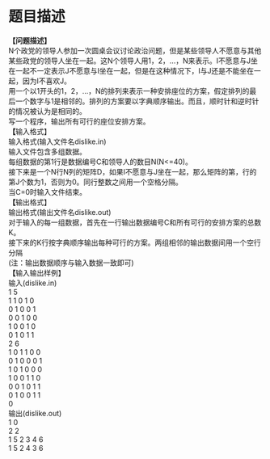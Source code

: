 # 题目描述


<div><b>【问题描述】</b></div>
<div>N个政党的领导人参加一次圆桌会议讨论政治问题，但是某些领导人不愿意与其他某些政党的领导人坐在一起。这N个领导人用1，2，…，N来表示。I不愿意与J坐在一起不一定表示J不愿意与I坐在一起，但是在这种情况下，I与J还是不能坐在一起，因为I不喜欢J。<br/>
用一个以1开头的1，2，…，N的排列来表示一种安排座位的方案，假定排列的最后一个数字与1是相邻的。排列的方案要以字典顺序输出。而且，顺时针和逆时针的情况被认为是相同的。<br/>
写一个程序，输出所有可行的座位安排方案。</div>
<div><b>【</b>输入格式】</div>
<div>输入格式(输入文件名dislike.in)<br/>
输入文件包含多组数据。<br/>
每组数据的第1行是数据编号C和领导人的数目N(N&lt;=40)。<br/>
接下来是一个N行N列的矩阵D，如果I不愿意与J坐在一起，那么矩阵的第，行的第J个数为1，否则为0。同行整数之间用一个空格分隔。<br/>
当C=0时输入文件结束。</div>
<div><b>【</b>输出格式】</div>
<div>输出格式(输出文件名dislike.out)<br/>
对于输入的每一组数据，首先在一行输出数据编号C和所有可行的安排方案的总数K。<br/>
接下来的K行按字典顺序输出每种可行的方案。两组相邻的输出数据间用一个空行分隔</div>
<div>(注：输出数据顺序与输入数据一致即可)</div>
<div><b>【</b>输入输出样例】</div>
<div>输入(dislike.in)<br/>
1 5<br/>
1 1 0 1 0<br/>
0 1 0 0 1<br/>
0 0 1 0 0<br/>
1 0 0 1 0<br/>
0 1 0 1 1<br/>
2 6<br/>
1 0 1 1 0 0<br/>
0 1 0 0 0 1<br/>
1 0 1 0 0 0<br/>
1 0 0 1 1 0<br/>
0 0 1 0 1 1<br/>
0 1 0 0 1 1<br/>
0<br/>
输出(dislike.out)<br/>
1 0<br/>
2 2<br/>
1 5 2 3 4 6<br/>
1 5 2 4 3 6</div>

